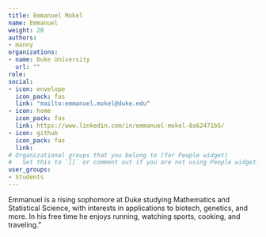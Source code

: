 ```yaml
---
title: Emmanuel Mokel
name: Emmanuel
weight: 20
authors: 
- manny
organizations:
- name: Duke University
  url: ""
role: 
social:
- icon: envelope
  icon_pack: fas
  link: "mailto:emmanuel.mokel@duke.edu"
- icon: home
  icon_pack: fas
  link: https://www.linkedin.com/in/emmanuel-mokel-8a62471b5/
- icon: github
  icon_pack: fas
  link: 
# Organizational groups that you belong to (for People widget)
#   Set this to `[]` or comment out if you are not using People widget.  
user_groups:
- Students
---
```


Emmanuel is a rising sophomore at Duke studying Mathematics and Statistical Science, with interests in applications to biotech, genetics, and more. In his free time he enjoys running, watching sports, cooking, and traveling.”
